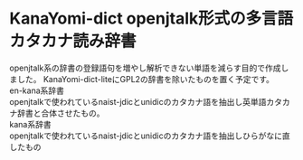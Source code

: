 # KanaYomi-dict openjtalk形式の多言語カタカナ読み辞書 
openjtalk系の辞書の登録語句を増やし解析できない単語を減らす目的で作成しました。
KanaYomi-dict-liteにGPL2の辞書を除いたものを置く予定です。  
en-kana系辞書  
openjtalkで使われているnaist-jdicとunidicのカタカナ語を抽出し英単語カタカナ辞書と合体させたもの。  
kana系辞書  
openjtalkで使われているnaist-jdicとunidicのカタカナ語を抽出しひらがなに直したもの  
